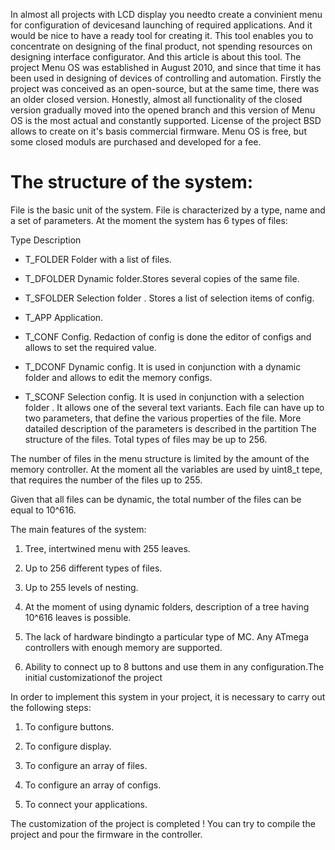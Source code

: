 In almost all projects with LCD display you needto create a convinient menu for configuration of devicesand launching of required applications. And it would be nice to have a ready tool for creating it. This tool enables you to concentrate on designing of the final product, not spending resources on designing interface configurator. And this article is about this tool. The project Menu OS was established in August 2010, and since that time it has been used in designing of devices of controlling and automation. Firstly the project was conceived as an open-source, but at the same time, there was an older closed version. Honestly, almost all functionality of the closed version gradually moved into the opened branch and this version of Menu OS is the most actual and constantly supported. License of the project BSD allows to create on it's basis commercial firmware. Menu OS is free, but some closed moduls are purchased and developed for a fee. 
# The structure of the system: #

File is the basic unit of the system. File is characterized by a type, name and a set of 
parameters.  At the moment the system has 6 types of files: 

Type Description

* T_FOLDER Folder with a list of files.

* T_DFOLDER  Dynamic folder.Stores several copies of the same file.

* T_SFOLDER   Selection folder . Stores a list of selection items of config.

* T_APP Application.

* T_CONF Config. Redaction of config is done the editor of configs and allows to set the required value.

* T_DCONF Dynamic config. It is used in conjunction with a dynamic folder and allows to edit the memory configs.

* T_SCONF Selection config. It is used in conjunction with a selection folder . It allows one of the several text variants. Each file can have up to two parameters, that define the various properties of the file. More datailed description of the parameters is described in the partition The structure of the files. Total types of files may be up to 256.

The number of files in the menu structure is limited by the amount of the memory controller. At the moment all the variables are used by uint8_t tepe, that requires the number of the files up to 255. 

Given that all files can be dynamic, the total number of the files can be equal to 10^616.

The main features of the system:

1. Tree, intertwined menu with 255 leaves.

2. Up to 256 different types of files.

3. Up to 255 levels of nesting.

4. At the moment of using dynamic folders, description of a tree having 10^616 leaves is possible.

5. The lack of hardware bindingto a particular type of MC. Any ATmega controllers with enough memory are supported.

6. Ability to connect up to 8 buttons and use them in any configuration.The initial customizationof the project

In order to implement this system in your project, it is necessary to carry out the following steps: 

1. To configure buttons.

2. To configure display.

3. To configure an array of files.

4. To configure an array of configs.

5. To connect your applications.

The customization of the project is completed ! You can try to compile the project and pour the firmware in the controller.